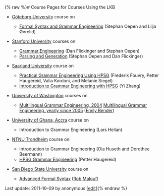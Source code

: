 {% raw %}# Course Pages for Courses Using the LKB

- [Göteborg University](http://www.gu.se) course on
  
  - [Formal Syntax and Grammar
Engineering](http://www.delph-in.net/courses/04/fs/) (Stephan
Oepen and Lilja Øvrelid)
- [Stanford University](http://www.stanford.edu/) courses on
  
  - [Grammar Engineering](http://lingo.stanford.edu/courses/05/ge/)
(Dan Flickinger and Stephan Oepen)
  - [Parsing and
Generation](http://lingo.stanford.edu/courses/04/pg/) (Stephan
Oepen and Dan Flickinger)
- [Saarland University](http://www.uni-sb.de/) course on
  
  - [Practical Grammar Engineering Using
HPSG](http://www.coli.uni-sb.de/cl/courses/grammar-engineering-04/)
(Frederik Fouvry, Petter Haugereid, Valia Kordoni, and Melanie
Siegel)
  - [Introduction to Grammar Engineering with
HPSG](http://www.coli.uni-saarland.de/~yzhang/ge/) (Yi Zhang)
- [University of Washington](http://www.washington.edu/) courses on
  
  - [Multilingual Grammar Engineering,
2004](http://courses.washington.edu/ling471/) [Multilingual
Grammar Engineering, yearly since
2005](http://courses.washington.edu/ling567) ([Emily
Bender](http://faculty.washington.edu/ebender))
- [University of Ghana, Accra](http://www.ug.edu.gh/) course on
  
  - Introduction to Grammar Engineering (Lars Hellan)
- [NTNU Trondheim](http://www.ntnu.no/) course on
  
  - Introduction to Grammar Engineering (Ola Huseth and Dorothee
Beermann)
  - [HPSG Grammar
Engineering](http://www.hf.ntnu.no/hf/isk/Ansatte/petter.haugereid/grammar-course.html)
(Petter Haugereid)
- [San Diego State University](http://www.sdsu.edu/) course on
  
  - [Advanced Formal
Syntax](http://bulba.sdsu.edu/cl/Members/rmalouf/courses/ling-620-advanced-formal-syntax-spring-2007)
([Rob Malouf](http://rohan.sdsu.edu/~malouf))

Last update: 2011-10-09 by anonymous [[edit](https://github.com/delph-in/docs/wiki/LkbCourses/_edit)]{% endraw %}